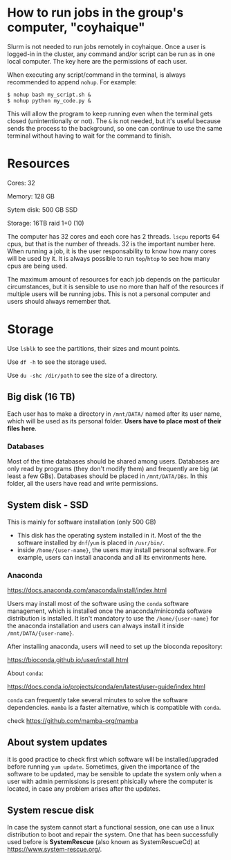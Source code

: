 # How to run jobs in the group's computer, "coyhaique"

Slurm is not needed to run jobs remotely in coyhaique. Once a user is logged-in in
the cluster, any command and/or script can be run as in one local computer. The key
here are the permissions of each user. 

When executing any script/command in the terminal, is always recommended to append 
`nohup`. For example:

```
$ nohup bash my_script.sh &
$ nohup python my_code.py &
```

This will allow the program to keep running even when the terminal gets closed (unintentionally 
or not). The `&` is not needed, but it's useful because sends the process to the 
background, so one can continue to use the same terminal without having to wait for the 
command to finish.

# Resources

Cores: 32

Memory: 128 GB

Sytem disk: 500 GB SSD

Storage: 16TB raid 1+0 (10)


The computer has 32 cores and each core has 2 threads. `lscpu` reports
64 cpus, but that is the number of threads. 32 is the important number here. When 
running a job, it is the user responsability to know how many cores will be 
used by it. It is always possible to run `top`/`htop` to see how many cpus are being used.

The maximum amount of resources for each job depends on the particular circumstances, but it is
sensible to use no more than half of the resources if multiple users will be running jobs. This is
not a personal computer and users should always remember that.

# Storage

Use `lsblk` to see the partitions, their sizes and mount points.

Use `df -h` to see the storage used.

Use `du -shc /dir/path` to see the size of a directory.

## Big disk (16 TB)

Each user has to make a directory in `/mnt/DATA/` named after its user name, which will 
be used as its personal folder. **Users have to place most of their files here**.

### Databases

Most of the time databases should be shared among users. Databases are only read by programs (they don't modify them) 
and frequently are big (at least a few GBs). Databases should be placed in `/mnt/DATA/DBs`. In this folder, all the 
users have read and write permissions.

## System disk - SSD

This is mainly for software installation (only 500 GB)

- This disk has the operating system installed in it. Most of the the software installed by `dnf`/`yum` is placed in `/usr/bin/`. 
- inside `/home/{user-name}`, the users may install personal software. For example, users can
install anaconda and all its environments here.


### Anaconda

<https://docs.anaconda.com/anaconda/install/index.html>

Users may install most of the software using the `conda` software management, which is installed once the anaconda/miniconda software 
distribution is installed. It isn't mandatory to use the `/home/{user-name}` for the anaconda installation and users can always install 
it inside `/mnt/DATA/{user-name}`. 

After installing anaconda, users will need to set up the bioconda repository:

<https://bioconda.github.io/user/install.html>

About `conda`:

<https://docs.conda.io/projects/conda/en/latest/user-guide/index.html>

`conda` can frequently take several minutes to solve the software dependencies. `mamba` is a faster alternative, which is compatible
with `conda`. 

check <https://github.com/mamba-org/mamba>

## About system updates

it is good practice to check first which software will be installed/upgraded before running `yum update`. Sometimes, given the importance of the software to be updated, may be sensible to update the system only when a user with admin permissions is present phisically where the computer is located, in case any problem arises after the updates.

## System rescue disk

In case the system cannot start a functional session, one can use a linux distribution to boot and repair the system. One that has been successfully used before is  **SystemRescue** (also known as SystemRescueCd) at <https://www.system-rescue.org/>.
